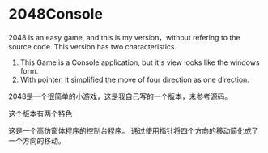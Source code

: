 # 2048Console

2048 is an easy game, and this is my version，without refering to the source code.
This version has two characteristics.

1. This Game is a Console application, but it's view looks like the windows form. 
2. With pointer, it simplified the move of four direction as one direction.


2048是一个很简单的小游戏，这是我自己写的一个版本，未参考源码。

这个版本有两个特色

这是一个高仿窗体程序的控制台程序。
通过使用指针将四个方向的移动简化成了一个方向的移动。
